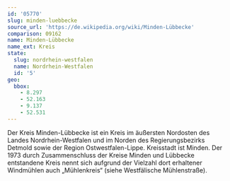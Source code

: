 ```yaml
---
id: '05770'
slug: minden-luebbecke
source_url: 'https://de.wikipedia.org/wiki/Minden-Lübbecke'
comparison: 09162
name: Minden-Lübbecke
name_ext: Kreis
state:
  slug: nordrhein-westfalen
  name: Nordrhein-Westfalen
  id: '5'
geo:
  bbox:
    - 8.297
    - 52.163
    - 9.137
    - 52.531
---
```


Der Kreis Minden-Lübbecke ist ein Kreis im äußersten Nordosten des Landes Nordrhein-Westfalen und im Norden des Regierungsbezirks Detmold sowie der Region Ostwestfalen-Lippe. Kreisstadt ist Minden. Der 1973 durch Zusammenschluss der Kreise Minden und Lübbecke entstandene Kreis nennt sich aufgrund der Vielzahl dort erhaltener Windmühlen auch „Mühlenkreis“ (siehe Westfälische Mühlenstraße).

